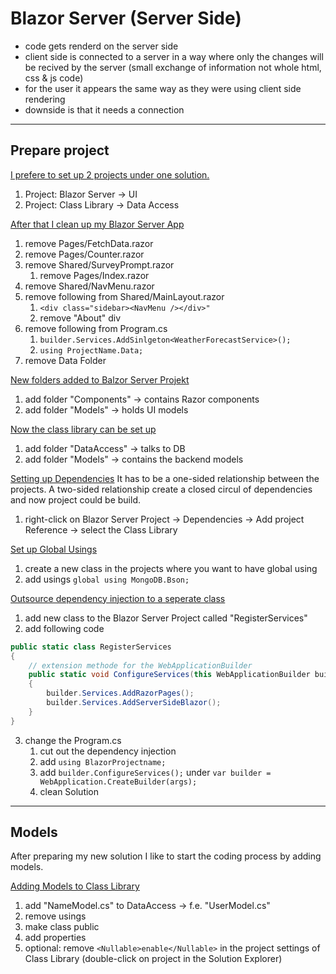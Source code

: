 # Blazor Server (Server Side)

- code gets renderd on the server side
- client side is connected to a server in a way where only the changes will be recived by the server (small exchange of information not whole html, css & js code)
- for the user it appears the same way as they were using client side rendering
- downside is that it needs a connection

***

## Prepare project


<ins>I prefere to set up 2 projects under one solution. </ins>
1. Project: Blazor Server -> UI
2. Project: Class Library -> Data Access


<ins>After that I clean up my Blazor Server App</ins>
1. remove Pages/FetchData.razor
2. remove Pages/Counter.razor
3. remove Shared/SurveyPrompt.razor
	1. remove Pages/Index.razor <SurveyPrompt />
4. remove Shared/NavMenu.razor
5. remove following from Shared/MainLayout.razor
	1. `<div class="sidebar><NavMenu /></div>"`
	2. remove "About" div
6. remove following from Program.cs
	1. `builder.Services.AddSinlgeton<WeatherForecastService>();`
	2. `using ProjectName.Data;`
7. remove Data Folder


<ins>New folders added to Balzor Server Projekt</ins>
1. add folder "Components" -> contains Razor components
2. add folder "Models" -> holds UI models


<ins>Now the class library can be set up</ins>
1. add folder "DataAccess" -> talks to DB
2. add folder "Models" -> contains the backend models


<ins>Setting up Dependencies</ins>
It has to be a one-sided relationship between the projects. A two-sided relationship create a closed circul of dependencies and now project could be build.
1. right-click on Blazor Server Project -> Dependencies -> Add project Reference -> select the Class Library


<ins>Set up Global Usings</ins>
1. create a new class in the projects where you want to have global using
2. add usings	`global using MongoDB.Bson;`


<ins>Outsource dependency injection to a seperate class</ins>
1. add new class to the Blazor Server Project called "RegisterServices"
2. add following code
```C#
public static class RegisterServices
{
    // extension methode for the WebApplicationBuilder
    public static void ConfigureServices(this WebApplicationBuilder builder)
    {
        builder.Services.AddRazorPages();
        builder.Services.AddServerSideBlazor();
    }
}
```
3. change the Program.cs
	1. cut out the dependency injection
	2. add `using BlazorProjectname;`
	3. add `builder.ConfigureServices();` under `var builder = WebApplication.CreateBuilder(args);`
	4. clean Solution

***

## Models

After preparing my new solution I like to start the coding process by adding models.

<ins>Adding Models to Class Library</ins>
1. add "NameModel.cs" to DataAccess -> f.e. "UserModel.cs"
2. remove usings
3. make class public
4. add properties
5. optional: remove `<Nullable>enable</Nullable>` in the project settings of Class Library (double-click on project in the Solution Explorer)